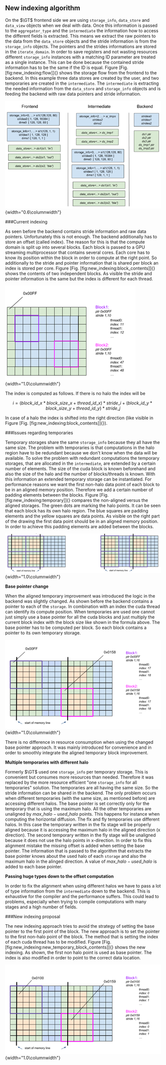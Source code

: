 ## New indexing algorithm

On the $\GT$ frontend side we are using `storage_info`, `data_store` and `data_view` objects when we deal with data.
Once this information is passed to the `aggregator_type` and the `intermediate` the information how to access the different
fields is extracted. This means we extract the raw pointers to the data from the `data_store` objects and the stride 
information is from the `storage_info` objects. The pointers and the strides informations are stored in the `iterate_domain`.
In order to save registers and not wasting resources different `storage_info` instances with a matching ID parameter are 
treated as a single instance. This can be done because the contained stride information has to be the same if the ID is equal.
Figure [Fig. \[fig:new\_indexing:flow\]]{} shows the storage flow from the frontend to the backend. In this example three data 
stores are created by the user, and two temporaries are created in the `intermediate`. The `intermediate` is extracting the needed
information from the `data_store` and `storage_info` objects and is feeding the backend with raw data pointers and stride information. 

![Storage handling](figures/flow.png){width="0.6\columnwidth"}

###Current indexing

As seen before the backend contains stride information and raw data pointers. Unfortunately this is not enough.
The backend additionally has to store an offset (called index). The reason for this is that the compute domain is
split up into several blocks. Each block is passed to a GPU streaming multiprocessor that contains several cores. 
Each core has to know its position within the block in order to compute at the right point. So additionally to the
stride and pointer information that is shared per block an index is stored per core. Figure [Fig. \[fig:new\_indexing:block\_contents\]]{}   
shows the contents of two independent blocks. As visible the stride and pointer information is the same but the index is different for each
thread.

![Block contents](figures/block_contents.png){width="1.0\columnwidth"}

The index is computed as follows. If there is no halo the index will be 

$$ i = (block\_id\_x * block\_size\_x + thread\_id\_x) * stride\_i + (block\_id\_y * block\_size\_y + thread\_id\_y) * stride\_j $$

In case of a halo the index is shifted into the right direction (like visible in Figure [Fig. \[fig:new\_indexing:block\_contents\]]{}). 

###Issues regarding temporaries

Temporary storages share the same `storage_info` because they all have the same size. The problem with temporaries is that
computations in the halo region have to be redundant because we don't know when the data will be available. To solve the 
problem with redundant computations the temporary storages, that are allocated in the `intermediate`, are extended by a certain 
number of elements. The size of the cuda block is known beforehand and also the size of the halo and the number of blocks/threads 
is known. With this information an extended temporary storage can be instantiated. For performance reasons we want the first 
non-halo data point of each block to be in an aligned memory position. Therefore we add a certain number of padding elements between 
the blocks. Figure [Fig. \[fig:new\_indexing:temporary\]]{} compares the non-aligned versus the aligned storages. The green dots 
are marking the halo points. It can be seen that each block has its own halo region. The blue squares are padding elements and the yellow
squares are data points. As visible on the right part of the drawing the first data point should be in an aligned memory position.
In order to achieve this padding elements are added between the blocks.

![Temporary storages non-aligned/aligned](figures/temporary.png){width="1.0\columnwidth"}

__Base pointer change__

When the aligned temporary improvement was introduced the logic in the backend was slightly changed. As shown before the backend contains
a pointer to each of the `storage`. In combination with an index the cuda thread can identify its compute position. When temporaries are used
one cannot just simply use a base pointer for all the cuda blocks and just multiply the current block index with the block size like shown
in the formula above. The base pointer has to be computed per block. So each block contains a pointer to its own temporary storage. 

![Temporary block contents](figures/temporary_block_contents.png){width="1.0\columnwidth"}

There is no difference in resource consumption when using the changed base pointer approach. It was mainly introduced for
convenience and in order to smoothly integrate the aligned temporary block improvement.

__Multiple temporaries with different halo__

Formerly $\GT$ used one `storage_info` per temporary storage. This is convenient but consumes more resources than needed.
Therefore it was replaced by the more resource efficient \"one `storage_info` for all temporaries\" solution.
The temporaries are all having the same size. So the stride information can be shared in the backend. The only problem occurs
when different temporaries (with the same size, as mentioned before) are accessing different halos. The base pointer is set 
correctly only for the temporary that is using the maximum halo. All the other temporaries are unaligned by $max\_halo - used\_halo$
points. This happens for instance when computing the horizontal diffusion. The flx and fly temporaries use different halos. In this case
the temporary written in the flx stage will be properly aligned because it is accessing the maximum halo in the aligned direction (x direction). The second temporary written in the fly stage will be unaligned because it does not use the halo points in x-direction. In order to fix this alignment mistake 
the missing offset is added when setting the base pointer. The information that is passed to the algorithm that extracts the base pointer knows about
the used halo of each `storage` and also the maximum halo in the alinged direction. A value of $max\_halo - used\_halo$ is added to each base pointer.

__Passing huge types down to the offset computation__

In order to fix the alignment when using different halos we have to pass a lot of type information from the `intermediate` down to the backend. This is exhaustive for the compiler and the performance suffers. This could lead to problems, especially when trying to compile computations with many stages and
a high number of fields.

###New indexing proposal

The new indexing approach tries to avoid the strategy of setting the base pointer to the first point of the block. The new approach is to set the
pointer to the first non-halo point of the block. The method that is setting the index of each cuda thread has to be modified. Figure [Fig. \[fig:new\_indexing:new_temporary_block_contents\]]{} shows the new indexing. As shown, the first non halo point is used as base pointer. The index
is also modified in order to point to the correct data location.

![New temporary block contents](figures/new_temporary_block_contents.png){width="1.0\columnwidth"}
